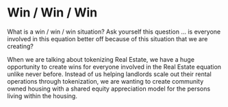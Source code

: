 # Win / Win / Win

What is a win / win / win situation?  Ask yourself this question ... is everyone involved in this equation better off because of this situation that we are creating?

When we are talking about tokenizing Real Estate, we have a huge opportunity to create wins for everyone involved in the Real Estate equation unlike never before.  Instead of us helping landlords scale out their rental operations through tokenization, we are wanting to create community owned housing with a shared equity appreciation model for the persons living within the housing.
